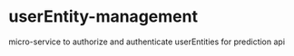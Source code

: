 # userEntity-management
micro-service to authorize and authenticate userEntities for prediction api
